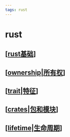 ```yaml
---
tags: rust
---
```

# rust

## [[rust基础]]

## [[ownership|所有权]]

## [[trait|特征]]

## [[crates|包和模块]]

## [[lifetime|生命周期]]

[//begin]: # "Autogenerated link references for markdown compatibility"
[rust基础]: grammar/rust基础.md "rust基础"
[ownership|所有权]: concept/ownership.md "ownership"
[trait|特征]: concept/trait.md "trait"
[crates|包和模块]: grammar/crates.md "crates"
[lifetime|生命周期]: concept/lifetime.md "lifetime"
[//end]: # "Autogenerated link references"
